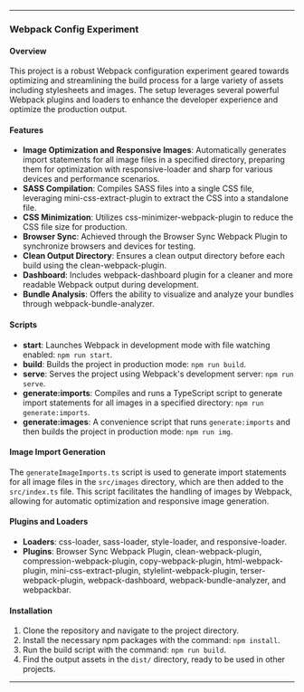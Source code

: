 
---

### Webpack Config Experiment

#### Overview

This project is a robust Webpack configuration experiment geared towards optimizing and streamlining the build process for a large variety of assets including stylesheets and images. The setup leverages several powerful Webpack plugins and loaders to enhance the developer experience and optimize the production output.

#### Features

- **Image Optimization and Responsive Images**: Automatically generates import statements for all image files in a specified directory, preparing them for optimization with responsive-loader and sharp for various devices and performance scenarios.
- **SASS Compilation**: Compiles SASS files into a single CSS file, leveraging mini-css-extract-plugin to extract the CSS into a standalone file.
- **CSS Minimization**: Utilizes css-minimizer-webpack-plugin to reduce the CSS file size for production.
- **Browser Sync**: Achieved through the Browser Sync Webpack Plugin to synchronize browsers and devices for testing.
- **Clean Output Directory**: Ensures a clean output directory before each build using the clean-webpack-plugin.
- **Dashboard**: Includes webpack-dashboard plugin for a cleaner and more readable Webpack output during development.
- **Bundle Analysis**: Offers the ability to visualize and analyze your bundles through webpack-bundle-analyzer.

#### Scripts

- **start**: Launches Webpack in development mode with file watching enabled: `npm run start`.
- **build**: Builds the project in production mode: `npm run build`.
- **serve**: Serves the project using Webpack's development server: `npm run serve`.
- **generate:imports**: Compiles and runs a TypeScript script to generate import statements for all images in a specified directory: `npm run generate:imports`.
- **generate:images**: A convenience script that runs `generate:imports` and then builds the project in production mode: `npm run img`.

#### Image Import Generation

The `generateImageImports.ts` script is used to generate import statements for all image files in the `src/images` directory, which are then added to the `src/index.ts` file. This script facilitates the handling of images by Webpack, allowing for automatic optimization and responsive image generation.

#### Plugins and Loaders

- **Loaders**: css-loader, sass-loader, style-loader, and responsive-loader.
- **Plugins**: Browser Sync Webpack Plugin, clean-webpack-plugin, compression-webpack-plugin, copy-webpack-plugin, html-webpack-plugin, mini-css-extract-plugin, stylelint-webpack-plugin, terser-webpack-plugin, webpack-dashboard, webpack-bundle-analyzer, and webpackbar.

#### Installation

1. Clone the repository and navigate to the project directory.
2. Install the necessary npm packages with the command: `npm install`.
3. Run the build script with the command: `npm run build`.
4. Find the output assets in the `dist/` directory, ready to be used in other projects.

---
